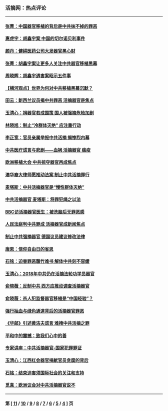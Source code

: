 ### 活摘网：热点评论
---
#### [张菁：中国器官移植的背后是中共抹不掉的罪恶](../../pages/nf5879/n13974977.md?06250430) 
#### [惠虎宇：胡鑫宇案 中国的切尔诺贝利事件](../../pages/nf5879/n13942916.md?06250430) 
#### [颜丹：健耕医药公司大发器官黑心财](../../pages/nf5879/n13940134.md?06250430) 
#### [张菁：胡鑫宇案让更多人关注中共器官移植黑幕](../../pages/nf5879/n13929073.md?06250430) 
#### [周晓辉：胡鑫宇遇害案昭示五件事](../../pages/nf5879/n13921870.md?06250430) 
#### [【横河观点】世界为何对中共移植黑幕沉默？](../../pages/nf5879/n13244249.md?06250430) 
#### [田云：新西兰议员揭中共罪恶 活摘器官是焦点](../../pages/nf5879/n13070629.md?06250430) 
#### [玉清心：捐器官若成国策 国人被强摘危险加剧](../../pages/nf5879/n12802713.md?06250430) 
#### [林晓旭：制止“冷群体灭绝” 应注重行动](../../pages/nf5879/n12779736.md?06250430) 
#### [李正宽：官员亲属举报中共活摘 揭惨烈内幕](../../pages/nf5879/n12684490.md?06250430) 
#### [中共医疗谎言与悲剧——血祸 活摘器官 瘟疫](../../pages/nf5879/n12372103.md?06250430) 
#### [欧洲移植大会 中共掠夺器官再成焦点](../../pages/nf5879/n11538883.md?06250430) 
#### [澳华裔大律师愿推动法案 制止中共活摘罪行](../../pages/nf5879/n11377039.md?06250430) 
#### [麦塔斯：中共活摘器官是“慢性群体灭绝”](../../pages/nf5879/n11350529.md?06250430) 
#### [中共活摘器官 麦塔斯：将罪犯绳之以法](../../pages/nf5879/n11347973.md?06250430) 
#### [BBC访活摘器官医生：被洗脑后无罪恶感](../../pages/nf5879/n11335935.md?06250430) 
#### [人民法庭判中共罪成 活摘器官成新闻焦点](../../pages/nf5879/n11331578.md?06250430) 
#### [制止中共强摘器官 德国议员建议修改法律](../../pages/nf5879/n11249451.md?06250430) 
#### [唐恩：信仰自由日的省思](../../pages/nf5879/n11003525.md?06250430) 
#### [石铭：迫害罪恶罄竹难书  解体中共刻不容缓](../../pages/nf5879/n10942855.md?06250430) 
#### [玉清心：2018年中共仍在活摘法轮功学员器官](../../pages/nf5879/n10914646.md?06250430) 
#### [俞晓薇：反制中共 西方应推动调查活摘器官](../../pages/nf5879/n10794671.md?06250430) 
#### [俞晓薇：杀人犯监督器官移植是“中国经验”？](../../pages/nf5879/n10466427.md?06250430) 
#### [强行抽血与绿色通道背后的活摘器官罪恶](../../pages/nf5879/n10004708.md?06250430) 
#### [《华邮》引述黄洁夫谎言 难掩中共活摘之罪](../../pages/nf5879/n9642309.md?06250430) 
#### [平和中的震撼：致我们心中的善](../../pages/nf5879/n9021123.md?06250430) 
#### [专家讲座：中共活摘器官-国家犯罪罪证](../../pages/nf5879/n8828153.md?06250430) 
#### [玉清心：江西红会器官捐献官员贪腐的背后](../../pages/nf5879/n8522122.md?06250430) 
#### [石铭：结束迫害须国际社会的关注和支持](../../pages/nf5879/n8443497.md?06250430) 
#### [觅真：欧洲议会对中共活摘器官说不](../../pages/nf5879/n8337486.md?06250430) 

---
#### 第 [ [11](./11.md?06250430) / [10](./10.md?06250430) / [9](./9.md?06250430) / [8](./8.md?06250430) / [7](./7.md?06250430) / [6](./6.md?06250430) / [5](./5.md?06250430) / [4](./4.md?06250430) ] 页
